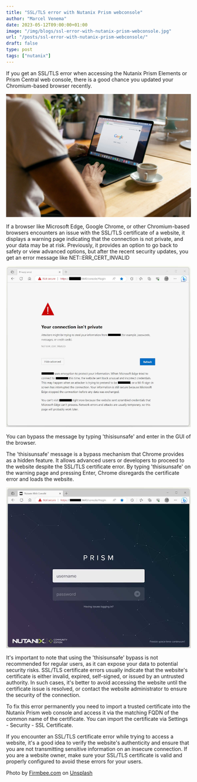 ```yaml
---
title: "SSL/TLS error with Nutanix Prism webconsole"
author: "Marcel Venema" 
date: 2023-05-12T09:00:00+01:00 
image: "/img/blogs/ssl-error-with-nutanix-prism-webconsole.jpg"
url: "/posts/ssl-error-with-nutanix-prism-webconsole/"
draft: false
type: post
tags: ["nutanix"]
---
```


If you get an SSL/TLS error when accessing the Nutanix Prism Elements or  Prism Central web console, there is a good chance you updated your Chromium-based browser recently.

<!--more-->

![image](firmbee-com-eMemmpUojlw-unsplash.jpg)

If a browser like Microsoft Edge, Google Chrome, or other Chromium-based browsers encounters an issue with the SSL/TLS certificate of a website, it displays a warning page indicating that the connection is not private, and your data may be at risk. Previously, it provides an option to go back to safety or view advanced options, but after the recent security updates, you get an error message like NET::ERR_CERT_INVALID

![image](err_cert_invalid.jpg)

You can bypass the message by typing 'thisisunsafe' and enter in the GUI of the browser. 

The 'thisisunsafe' message is a bypass mechanism that Chrome provides as a hidden feature. It allows advanced users or developers to proceed to the website despite the SSL/TLS certificate error. By typing 'thisisunsafe' on the warning page and pressing Enter, Chrome disregards the certificate error and loads the website.

![](ntnx_login.jpg)

It's important to note that using the 'thisisunsafe' bypass is not recommended for regular users, as it can expose your data to potential security risks. SSL/TLS certificate errors usually indicate that the website's certificate is either invalid, expired, self-signed, or issued by an untrusted authority. In such cases, it's better to avoid accessing the website until the certificate issue is resolved, or contact the website administrator to ensure the security of the connection.


To fix this error permanently you need to import a trusted certificate into the Nutanix Prism web console and access it via the matching FQDN of the common name of the certificate. You can import the certificate via Settings - Security - SSL Certificate.


If you encounter an SSL/TLS certificate error while trying to access a website, it's a good idea to verify the website's authenticity and ensure that you are not transmitting sensitive information on an insecure connection. If you are a website owner, make sure your SSL/TLS certificate is valid and properly configured to avoid these errors for your users.   

Photo by <a href="https://unsplash.com/@firmbee?utm_content=creditCopyText&utm_medium=referral&utm_source=unsplash">Firmbee.com</a> on <a href="https://unsplash.com/photos/person-using-black-laptop-computer-eMemmpUojlw?utm_content=creditCopyText&utm_medium=referral&utm_source=unsplash">Unsplash</a>
  